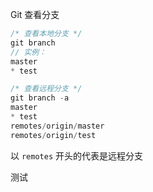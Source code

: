 Git 查看分支

```javascript
/* 查看本地分支 */
git branch
// 实例：
master
* test

/* 查看远程分支 */
git branch -a
master
* test
remotes/origin/master
remotes/origin/test
```

以 `remotes` 开头的代表是远程分支

测试